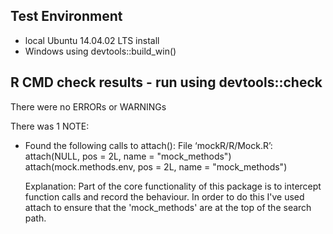 ## Test Environment
* local Ubuntu 14.04.02 LTS install
* Windows using devtools::build_win()

## R CMD check results - run using devtools::check
There were no ERRORs or WARNINGs

There was 1 NOTE:

* Found the following calls to attach():
File ‘mockR/R/Mock.R’:
  attach(NULL, pos = 2L, name = "mock_methods")
  attach(mock.methods.env, pos = 2L, name = "mock_methods")
  
  Explanation: Part of the core functionality of this package is to intercept function
  calls and record the behaviour. In order to do this I've used attach to ensure that 
  the 'mock_methods' are at the top of the search path.